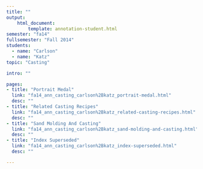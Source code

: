 ```yaml
---
title: ""
output:
    html_document:
        template: annotation-student.html
semester: "fa14"
fullsemester: "Fall 2014"
students:
  - name: "Carlson"
  - name: "Katz"
topic: "Casting"

intro: ""

pages:
- title: "Portrait Medal"
  link: "fa14_ann_casting_carlson%2Bkatz_portrait-medal.html"
  desc: ""
- title: "Related Casting Recipes"
  link: "fa14_ann_casting_carlson%2Bkatz_related-casting-recipes.html"
  desc: ""
- title: "Sand Molding And Casting"
  link: "fa14_ann_casting_carlson%2Bkatz_sand-molding-and-casting.html"
  desc: ""
- title: "Index Superseded"
  link: "fa14_ann_casting_carlson%2Bkatz_index-superseded.html"
  desc: ""

---
```

